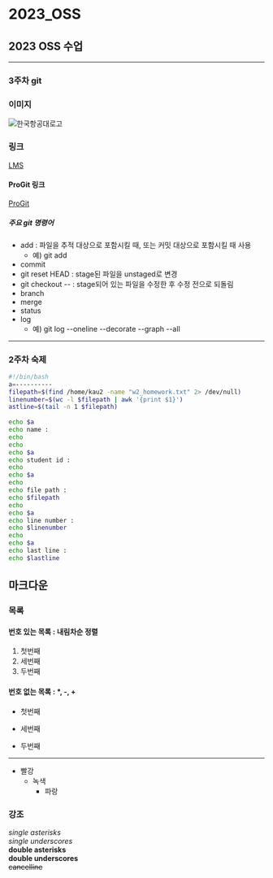 # 2023_OSS
## 2023 OSS 수업 

-----
### 3주차 git

### 이미지
![한국항공대로고](https://user-images.githubusercontent.com/127616764/227723076-0594079d-85e3-4052-87ce-0034f61b3bf2.png)


### 링크   
[LMS](https://lms.kau.ac.kr "항공대학교 강의관리시스템")

#### ProGit 링크
[ProGit](https://git-scm.com/book/ko/v2 "git 문서, 한국어")


##### 주요 git 명령어
* add : 파일을 추적 대상으로 포함시킬 때, 또는 커밋 대상으로 포함시킬 때 사용
    * 예) git add <file name>
* commit
* git reset HEAD <file> : stage된 파일을 unstaged로 변경
* git checkout -- <file> : stage되어 있는 파일을 수정한 후 수정 전으로 되돌림 
* branch
* merge
* status
* log
    * 예) git log --oneline --decorate --graph --all

------
### 2주차 숙제

```bash
#!/bin/bash
a=----------
filepath=$(find /home/kau2 -name "w2_homework.txt" 2> /dev/null)
linenumber=$(wc -l $filepath | awk '{print $1}')
astline=$(tail -n 1 $filepath)
  
echo $a
echo name :
echo 
echo
echo $a
echo student id :
echo 
echo $a
echo
echo file path :
echo $filepath
echo
echo $a
echo line number :
echo $linenumber
echo
echo $a
echo last line :
echo $lastline

```

## 마크다운
### 목록
#### 번호 있는 목록 : 내림차순 정렬
1. 첫번째
3. 세번째
2. 두번째

#### 번호 없는 목록 : *, -, +
* 첫번째
- 세번째
+ 두번째
-----
* 빨강
  * 녹색
    * 파랑

### 강조
*single asterisks*    
_single underscores_    
**double asterisks**    
__double underscores__    
~~cancelline~~ 
